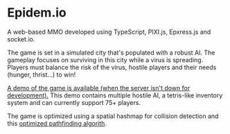# Epidem.io
A web-based MMO developed using TypeScript, PIXI.js, Epxress.js and socket.io. 

The game is set in a simulated city that's populated with a robust AI. The gameplay focuses on surviving in this city while a virus is spreading. Players must balance the risk of the virus, hostile players and their needs (hunger, thrist...) to win!

[A demo of the game is available (when the server isn't down for development).](http://epidem.io/) This demo contains multiple hostile AI, a tetris-like inventory system and can currently support 75+ players. 

The game is optimized using a spatial hashmap for collision detection and this [optimized pathfinding algorith](https://mikolalysenko.github.io/l1-path-finder/www/). 



